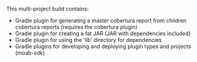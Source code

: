 This multi-project build contains:
* Gradle plugin for generating a master cobertura report from children cobertura reports (requires the cobertura plugin)
* Gradle plugin for creating a fat JAR (JAR with dependencies included)
* Gradle plugin for using the 'lib' directory for dependencies
* Gradle plugins for developing and deploying plugin types and projects (moab-sdk)